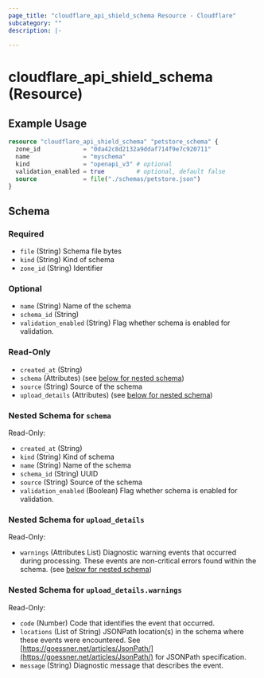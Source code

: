 ```yaml
---
page_title: "cloudflare_api_shield_schema Resource - Cloudflare"
subcategory: ""
description: |-
  
---
```


# cloudflare_api_shield_schema (Resource)



## Example Usage

```terraform
resource "cloudflare_api_shield_schema" "petstore_schema" {
  zone_id            = "0da42c8d2132a9ddaf714f9e7c920711"
  name               = "myschema"
  kind               = "openapi_v3" # optional
  validation_enabled = true         # optional, default false
  source             = file("./schemas/petstore.json")
}
```
<!-- schema generated by tfplugindocs -->
## Schema

### Required

- `file` (String) Schema file bytes
- `kind` (String) Kind of schema
- `zone_id` (String) Identifier

### Optional

- `name` (String) Name of the schema
- `schema_id` (String)
- `validation_enabled` (String) Flag whether schema is enabled for validation.

### Read-Only

- `created_at` (String)
- `schema` (Attributes) (see [below for nested schema](#nestedatt--schema))
- `source` (String) Source of the schema
- `upload_details` (Attributes) (see [below for nested schema](#nestedatt--upload_details))

<a id="nestedatt--schema"></a>
### Nested Schema for `schema`

Read-Only:

- `created_at` (String)
- `kind` (String) Kind of schema
- `name` (String) Name of the schema
- `schema_id` (String) UUID
- `source` (String) Source of the schema
- `validation_enabled` (Boolean) Flag whether schema is enabled for validation.


<a id="nestedatt--upload_details"></a>
### Nested Schema for `upload_details`

Read-Only:

- `warnings` (Attributes List) Diagnostic warning events that occurred during processing. These events are non-critical errors found within the schema. (see [below for nested schema](#nestedatt--upload_details--warnings))

<a id="nestedatt--upload_details--warnings"></a>
### Nested Schema for `upload_details.warnings`

Read-Only:

- `code` (Number) Code that identifies the event that occurred.
- `locations` (List of String) JSONPath location(s) in the schema where these events were encountered.  See [https://goessner.net/articles/JsonPath/](https://goessner.net/articles/JsonPath/) for JSONPath specification.
- `message` (String) Diagnostic message that describes the event.


